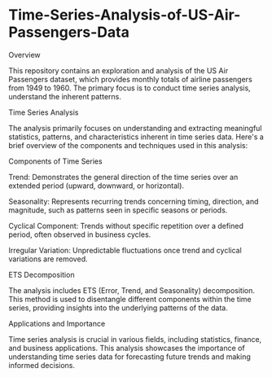 # Time-Series-Analysis-of-US-Air-Passengers-Data

Overview

This repository contains an exploration and analysis of the US Air Passengers dataset, which provides monthly totals of airline passengers from 1949 to 1960. The primary focus is to conduct time series analysis, understand the inherent patterns.

Time Series Analysis

The analysis primarily focuses on understanding and extracting meaningful statistics, patterns, and characteristics inherent in time series data. Here's a brief overview of the components and techniques used in this analysis:

Components of Time Series

Trend: Demonstrates the general direction of the time series over an extended period (upward, downward, or horizontal).

Seasonality: Represents recurring trends concerning timing, direction, and magnitude, such as patterns seen in specific seasons or periods.

Cyclical Component: Trends without specific repetition over a defined period, often observed in business cycles.

Irregular Variation: Unpredictable fluctuations once trend and cyclical variations are removed.

ETS Decomposition

The analysis includes ETS (Error, Trend, and Seasonality) decomposition. This method is used to disentangle different components within the time series, providing insights into the underlying patterns of the data.

Applications and Importance

Time series analysis is crucial in various fields, including statistics, finance, and business applications. This analysis showcases the importance of understanding time series data for forecasting future trends and making informed decisions.

